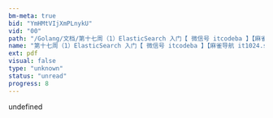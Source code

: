 ```yaml
---
bm-meta: true
bid: "YmHMtVIjXmPLnykU"
vid: "00"
path: "/Golang/文档/第十七周（1）ElasticSearch 入门【 微信号 itcodeba 】【麻雀导航 it1024.site】.pdf"
name: "第十七周（1）ElasticSearch 入门【 微信号 itcodeba 】【麻雀导航 it1024.site】"
ext: pdf
visual: false
type: "unknown"
status: "unread"
progress: 8
---
```

undefined